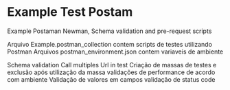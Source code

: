 # Example Test Postam 
Example Postaman Newman, Schema validation and pre-request scripts  

Arquivo  Example.postman_collection contem scripts de testes utilizando Postman 
Arquivos postman_environment.json contem variaveis de ambiente  

Schema validation 
Call multiples Url in test 
Criação de massas de testes e exclusão após utilização da massa 
validações de performance de acordo com ambiente 
Validação de valores em campos 
validação de status code 


